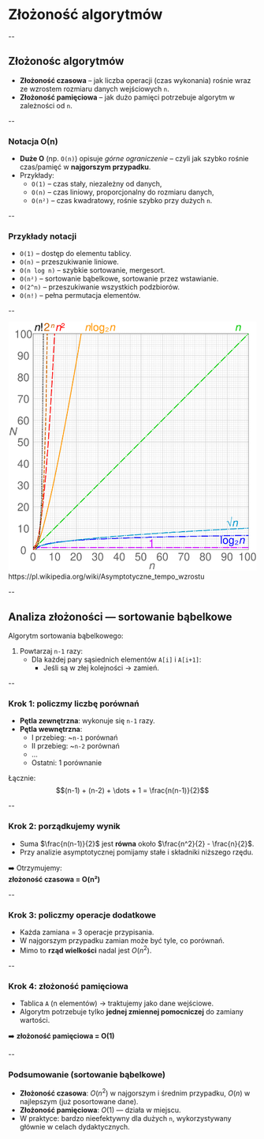 # Złożoność algorytmów

--

## Złożonośc algorytmów

- **Złożoność czasowa** – jak liczba operacji (czas wykonania) rośnie wraz ze wzrostem rozmiaru danych wejściowych `n`.  
- **Złożoność pamięciowa** – jak dużo pamięci potrzebuje algorytm w zależności od `n`.

--

### Notacja O(n)

- **Duże O** (np. `O(n)`) opisuje *górne ograniczenie* – czyli jak szybko rośnie czas/pamięć w **najgorszym przypadku**.  
- Przykłady:
  - `O(1)` – czas stały, niezależny od danych,  
  - `O(n)` – czas liniowy, proporcjonalny do rozmiaru danych,  
  - `O(n²)` – czas kwadratowy, rośnie szybko przy dużych `n`.

--

### Przykłady notacji

- `O(1)` – dostęp do elementu tablicy.  
- `O(n)` – przeszukiwanie liniowe.  
- `O(n log n)` – szybkie sortowanie, mergesort.  
- `O(n²)` – sortowanie bąbelkowe, sortowanie przez wstawianie.  
- `O(2^n)` – przeszukiwanie wszystkich podzbiorów.  
- `O(n!)` – pełna permutacja elementów.

--

<img src="media/wykrez-zlozonosc.png" alt="Schemat blokowy" class="small-img">
https://pl.wikipedia.org/wiki/Asymptotyczne_tempo_wzrostu

--


## Analiza złożoności — sortowanie bąbelkowe

Algorytm sortowania bąbelkowego:

1. Powtarzaj `n-1` razy:  
   - Dla każdej pary sąsiednich elementów `A[i]` i `A[i+1]`:  
     - Jeśli są w złej kolejności → zamień.

--

### Krok 1: policzmy liczbę porównań

- **Pętla zewnętrzna**: wykonuje się `n-1` razy.  
- **Pętla wewnętrzna**:  
  - I przebieg: ~`n-1` porównań  
  - II przebieg: ~`n-2` porównań  
  - …  
  - Ostatni: 1 porównanie  

Łącznie:  
$$(n-1) + (n-2) + \dots + 1 = \frac{n(n-1)}{2}$$

--

### Krok 2: porządkujemy wynik

- Suma $\frac{n(n-1)}{2}$ jest **równa** około $\frac{n^2}{2} - \frac{n}{2}$.  
- Przy analizie asymptotycznej pomijamy stałe i składniki niższego rzędu.  

➡️ Otrzymujemy:  
**złożoność czasowa = O(n²)**

--

### Krok 3: policzmy operacje dodatkowe

- Każda zamiana = 3 operacje przypisania.  
- W najgorszym przypadku zamian może być tyle, co porównań.  
- Mimo to **rząd wielkości** nadal jest $O(n^2)$.

--

### Krok 4: złożoność pamięciowa

- Tablica `A` (n elementów) → traktujemy jako dane wejściowe.  
- Algorytm potrzebuje tylko **jednej zmiennej pomocniczej** do zamiany wartości.  

➡️ **złożoność pamięciowa = O(1)**

--

### Podsumowanie (sortowanie bąbelkowe)

- **Złożoność czasowa**: $O(n^2)$ w najgorszym i średnim przypadku, $O(n)$ w najlepszym (już posortowane dane).  
- **Złożoność pamięciowa**: $O(1)$ — działa w miejscu.  
- W praktyce: bardzo nieefektywny dla dużych `n`, wykorzystywany głównie w celach dydaktycznych.



